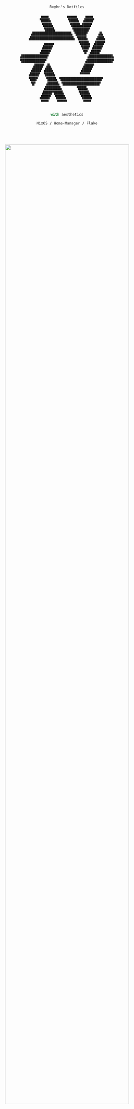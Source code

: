 <!-- Rxyhn's dotfiles -->
<!-- https://github.com/rxyhn/dotfiles -->


<div align="justify">

<div align="center">

```ocaml
Rxyhn's Dotfiles
```

```nix
       ‬▗▄▄▄        ‬▗▄▄▄▄    ‬▄▄▄▖‬       ‬
       ‬▜███▙        ‬▜███▙  ‬▟███▛       ‬
       ‬▜███▙        ‬▜███▙▟███▛       ‬
       ‬▜███▙        ‬▜██████▛       ‬
       ‬▟█████████████████▙ ‬▜████▛     ‬▟▙       ‬
       ‬▟███████████████████▙ ‬▜███▙    ‬▟██▙       ‬
              ‬▄▄▄▄▖           ‬▜███▙  ‬▟███▛       ‬
            ‬▟███▛             ‬▜██▛ ‬▟███▛       ‬
          ‬▟███▛               ‬▜▛ ‬▟███▛       ‬
       ‬▟███████████▛                  ‬▟██████████▙       ‬
       ‬▜██████████▛                  ‬▟███████████▛       ‬
    ‬▟███▛ ‬▟▙               ‬▟███▛       ‬
  ‬▟███▛ ‬▟██▙             ‬▟███▛       ‬
‬▟███▛  ‬▜███▙           ‬▝▀▀▀▀       ‬
      ‬▜██▛    ‬▜███▙ ‬▜██████████████████▛       ‬
      ‬▜▛     ‬▟████▙ ‬▜████████████████▛       ‬
      ‬▟██████▙       ‬▜███▙       ‬
      ‬▟███▛▜███▙       ‬▜███▙       ‬
      ‬▟███▛  ‬▜███▙       ‬▜███▙       ‬
      ‬▝▀▀▀    ‬▀▀▀▀▘       ‬▀▀▀▘       ‬


with aesthetics
```

```ocaml
NixOS / Home-Manager / Flake
```

<br>
<br>

<p align="center">
  <img src="https://raw.githubusercontent.com/catppuccin/catppuccin/main/assets/palette/macchiato.png" width="90%" />
</p>

<p align="center">
  <img src="https://user-images.githubusercontent.com/93292023/204102856-5e929621-d80e-47f6-add1-52fbf762c402.png" width="90%" />
</p>

<br>
<br>
<br>
<br>

## 👥 People

  These are the people who build and maintain this repository.

  If you stole something from here at least give us credits!

  [rxyhn](https://github.com/rxyhn) - [sioodmy](https://github.com/sioodmy) - [fufexan](https://github.com/fufexan)

<br>
<br>

<p align="center"><img src="https://raw.githubusercontent.com/catppuccin/catppuccin/main/assets/footers/gray0_ctp_on_line.svg?sanitize=true" /></p>
<p align="center"><a href="https://github.com/rxyhn/dotfiles/blob/main/LICENSE"><img src="https://img.shields.io/static/v1.svg?style=for-the-badge&label=License&message=GPL-3.0&logoColor=d9e0ee&colorA=24273a&colorB=c6a0f6"/></a></p>
</div>
</div>
